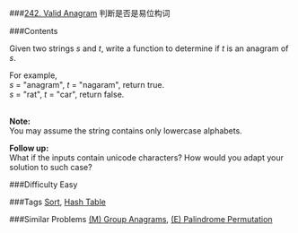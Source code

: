 ###[242. Valid Anagram](https://leetcode.com/problems/valid-anagram/)
判断是否是易位构词

###Contents
<p><p>Given two strings <i>s</i> and <i>t</i>, write a function to determine if <i>t</i> is an anagram of <i>s</i>.</p>
<p>For example,<br>
<i>s</i> = "anagram", <i>t</i> = "nagaram", return true.<br>
<i>s</i> = "rat", <i>t</i> = "car", return false.
</br></br></p>
<p><b>Note:</b><br>
You may assume the string contains only lowercase alphabets.</br></p>
<p><b>Follow up:</b><br>
What if the inputs contain unicode characters? How would you adapt your solution to such case?</br></p></p>

###Difficulty
Easy

###Tags
[Sort](https://leetcode.com/tag/sort/), [Hash Table](https://leetcode.com/tag/hash-table/)

###Similar Problems
[(M) Group Anagrams](https://leetcode.com/problems/anagrams/), [(E) Palindrome Permutation](https://leetcode.com/problems/palindrome-permutation/)


